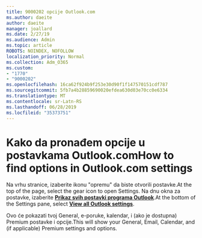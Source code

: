 ```yaml
---
title: 9000202 opcije Outlook.com
ms.author: daeite
author: daeite
manager: joallard
ms.date: 2/27/19
ms.audience: Admin
ms.topic: article
ROBOTS: NOINDEX, NOFOLLOW
localization_priority: Normal
ms.collection: Adm_O365
ms.custom:
- "1770"
- "9000202"
ms.openlocfilehash: 16ca62f924b9f253e30d90f1f147570151cdf787
ms.sourcegitcommit: 5fb7a4b28859690020efdea630d03e70cc0e6334
ms.translationtype: MT
ms.contentlocale: sr-Latn-RS
ms.lasthandoff: 06/28/2019
ms.locfileid: "35373751"
---
```

# <a name="how-to-find-options-in-outlookcom-settings"></a><span data-ttu-id="8482a-102">Kako da pronađem opcije u postavkama Outlook.com</span><span class="sxs-lookup"><span data-stu-id="8482a-102">How to find options in Outlook.com settings</span></span>

<span data-ttu-id="8482a-103">Na vrhu stranice, izaberite ikonu "opremu" da biste otvorili postavke.</span><span class="sxs-lookup"><span data-stu-id="8482a-103">At the top of the page, select the gear icon to open Settings.</span></span> <span data-ttu-id="8482a-104">Na dnu okna za postavke, izaberite [**Prikaz svih postavki programa Outlook**](https://outlook.live.com/mail/options/general/timeAndLanguage).</span><span class="sxs-lookup"><span data-stu-id="8482a-104">At the bottom of the Settings pane, select [**View all Outlook settings**](https://outlook.live.com/mail/options/general/timeAndLanguage).</span></span>

<span data-ttu-id="8482a-105">Ovo će pokazati tvoj General, e-poruke, kalendar, i (ako je dostupna) Premium postavke i opcije.</span><span class="sxs-lookup"><span data-stu-id="8482a-105">This will show your General, Email, Calendar, and (if applicable) Premium settings and options.</span></span>